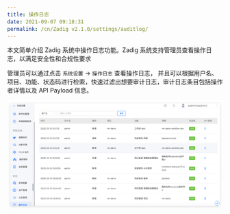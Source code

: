 ```yaml
---
title: 操作日志
date: 2021-09-07 09:18:31
permalink: /cn/Zadig v2.1.0/settings/auditlog/
---
```


本文简单介绍 Zadig 系统中操作日志功能。Zadig 系统支持管理员查看操作日志，以满足安全性和合规性要求

管理员可以通过点击 `系统设置` -> `操作日志` 查看操作日志，
并且可以根据用户名、项目、功能、状态码进行检索，快速过滤出想要审计日志，审计日志条目包括操作者详情以及 API Payload 信息。

![audit](../../../_images/audit.png)
